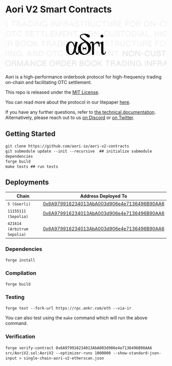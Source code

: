 # Aori V2 Smart Contracts

![.](assets/aori.svg)

Aori is a high-performance orderbook protocol for high-frequency trading on-chain and facilitating OTC settlement.

This repo is released under the [MIT License](LICENSE).

You can read more about the protocol in our litepaper [here](https://aori-io.notion.site/Aori-A-Litepaper-62f809b5c25c4798ad2c1d48d883e7bd?pvs=4).


If you have any further questions, refer to [the technical documentation](https://www.aori.io/developers). Alternatively, please reach out to us [on Discord](https://discord.gg/K37wkh2ZfR) or [on Twitter](https://twitter.com/aori_io).

## Getting Started

```
git clone https://github.com/aori-io/aori-v2-contracts
git submodule update --init --recursive  ## initialize submodule dependencies
forge build
make tests ## run tests
```

## Deployments

| Chain | Address Deployed To|
| --- | --- |
| `5 (Goerli)` | [0x6A979916234013AbA003d906e4e7136496B90AA6](https://goerli.etherscan.io/address/0x6A979916234013AbA003d906e4e7136496B90AA6#code) | 
| `11155111 (Sepolia)` | [0x6A979916234013AbA003d906e4e7136496B90AA6](https://sepolia.etherscan.io/address/0x6A979916234013AbA003d906e4e7136496B90AA6#code) |
| `421614 (Arbitrum Sepolia)` | [0x6A979916234013AbA003d906e4e7136496B90AA6](https://sepolia.arbiscan.io/address/0x6A979916234013AbA003d906e4e7136496B90AA6#code) |

### Dependencies

```
forge install
```

### Compilation

```
forge build
```

### Testing

```
forge test --fork-url https://rpc.ankr.com/eth --via-ir
```

You can also test using the `make` command which will run the above command.

### Verification

```
forge verify-contract 0x6A979916234013AbA003d906e4e7136496B90AA6 src/AoriV2.sol:AoriV2 --optimizer-runs 1000000 --show-standard-json-input > single-chain-aori-v2-etherscan.json
```